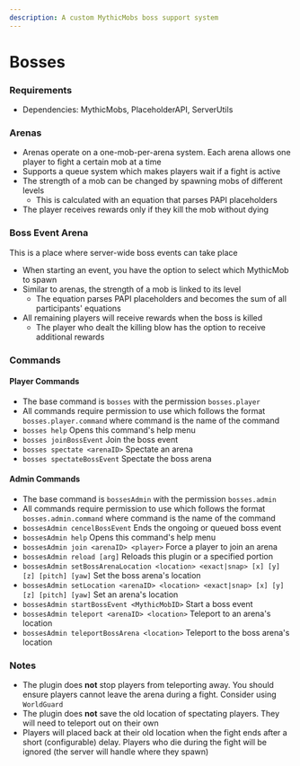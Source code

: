 ```yaml
---
description: A custom MythicMobs boss support system
---
```


# Bosses

### Requirements

* Dependencies: MythicMobs, PlaceholderAPI, ServerUtils

### Arenas

* Arenas operate on a one-mob-per-arena system. Each arena allows one player to fight a certain mob at a time
* Supports a queue system which makes players wait if a fight is active
* The strength of a mob can be changed by spawning mobs of different levels
  * This is calculated with an equation that parses PAPI placeholders
* The player receives rewards only if they kill the mob without dying

### Boss Event Arena

This is a place where server-wide boss events can take place

* When starting an event, you have the option to select which MythicMob to spawn
* Similar to arenas, the strength of a mob is linked to its level
  * The equation parses PAPI placeholders and becomes the sum of all participants' equations
* All remaining players will receive rewards when the boss is killed
  * The player who dealt the killing blow has the option to receive additional rewards

### Commands

#### Player Commands

* The base command is `bosses` with the permission `bosses.player`
* All commands require permission to use which follows the format `bosses.player.command` where command is the name of the command
* `bosses help` Opens this command's help menu
* `bosses joinBossEvent` Join the boss event
* `bosses spectate <arenaID>` Spectate an arena
* `bosses spectateBossEvent` Spectate the boss arena

#### Admin Commands

* The base command is `bossesAdmin` with the permission `bosses.admin`
* All commands require permission to use which follows the format `bosses.admin.command` where command is the name of the command
* `bossesAdmin cencelBossEvent` Ends the ongoing or queued boss event
* `bossesAdmin help` Opens this command's help menu
* `bossesAdmin join <arenaID> <player>` Force a player to join an arena
* `bossesAdmin reload [arg]` Reloads this plugin or a specified portion
* `bossesAdmin setBossArenaLocation <location> <exact|snap> [x] [y] [z] [pitch] [yaw]` Set the boss arena's location
* `bossesAdmin setLocation <arenaID> <location> <exact|snap> [x] [y] [z] [pitch] [yaw]` Set an arena's location
* `bossesAdmin startBossEvent <MythicMobID>` Start a boss event
* `bossesAdmin teleport <arenaID> <location>` Teleport to an arena's location
* `bossesAdmin teleportBossArena <location>` Teleport to the boss arena's location

### Notes

* The plugin does **not** stop players from teleporting away. You should ensure players cannot leave the arena during a fight. Consider using `WorldGuard`
* The plugin does **not** save the old location of spectating players. They will need to teleport out on their own
* Players will placed back at their old location when the fight ends after a short (configurable) delay. Players who die during the fight will be ignored (the server will handle where they spawn)
